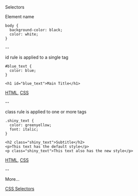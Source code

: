 Selectors

Element name

```
body {
  background-color: black;
  color: white;
}
```

--

id rule is applied to a single tag

```
#blue_text {
  color: blue;
}
```

```
<h1 id="blue_text">Main Title</h1>
```

[HTML](https://github.com/mariancross/html-css-tutorial/blob/dc34b8efa173ed56bd27f57c0820715d8da09679/page_with_css.html), [CSS](https://github.com/mariancross/html-css-tutorial/blob/dc34b8efa173ed56bd27f57c0820715d8da09679/layout.css)

--

class rule is applied to one or more tags

```
.shiny_text {
  color: greenyellow;
  font: italic;
}
```

```
<h2 class="shiny_text">Subtitle</h2>
<p>This text has the default style</p>
<p class="shiny_text">This text also has the new style</p>
```

[HTML](https://github.com/mariancross/html-css-tutorial/blob/6dd855f387469aab6f82218e24ac322f048b6f58/page_with_css.html), [CSS](https://github.com/mariancross/html-css-tutorial/blob/6dd855f387469aab6f82218e24ac322f048b6f58/layout.css)

--

More...

[CSS Selectors](https://www.w3schools.com/cssref/css_selectors.asp)
